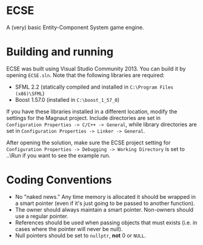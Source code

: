 ECSE
====
A (very) basic Entity-Component System game engine.

Building and running
====================
ECSE was built using Visual Studio Community 2013. You can build it by
opening `ECSE.sln`.
Note that the following libraries are required:

- SFML 2.2 (statically compiled and installed in `C:\Program Files (x86)\SFML`)
- Boost 1.57.0 (installed in `C:\boost_1_57_0`)

If you have these libraries installed in a different location, modify the
settings for the Magnaut project. Include directories are set in
`Configuration Properties -> C/C++ -> General`, while library directories
are set in `Configuration Properties -> Linker -> General`.

After opening the solution, make sure the ECSE project setting for
`Configuration Properties -> Debugging -> Working Directory` is set to ..\Run if
you want to see the example run.

Coding Conventions
==================
* No "naked news." Any time memory is allocated it should be wrapped in a smart pointer (even if it's just going to be passed to another function).
* The owner should always maintain a smart pointer. Non-owners should use a regular pointer.
* References should be used when passing objects that must exists (i.e. in cases where the pointer will never be null).
* Null pointers should be set to `nullptr`, **not** 0 or `NULL`.